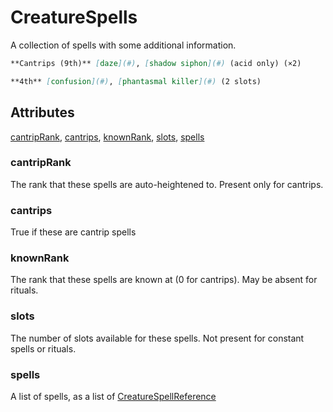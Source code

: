 # CreatureSpells

A collection of spells with some additional information.

```md
**Cantrips (9th)** [daze](#), [shadow siphon](#) (acid only) (×2)
```

```md
**4th** [confusion](#), [phantasmal killer](#) (2 slots)
```

## Attributes

[cantripRank](#cantriprank), [cantrips](#cantrips), [knownRank](#knownrank), [slots](#slots), [spells](#spells)


### cantripRank

The rank that these spells are auto-heightened to. Present only for cantrips.

### cantrips

True if these are cantrip spells

### knownRank

The rank that these spells are known at (0 for cantrips). May be absent for rituals.

### slots

The number of slots available for these spells. Not present for constant spells or rituals.

### spells

A list of spells, as a list of [CreatureSpellReference](CreatureSpellReference.md)
